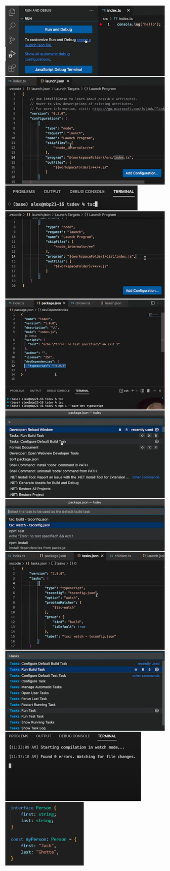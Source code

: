 ![[1]Create a launch.json file](image.png)
![[2]Create a launch.json file (wrong config)](image-1.png) 
![[3]Create a launch.json file - run 'tsc' to create our transpiled js & source map files in the specified folder according to tsconfig.json](image-2.png)
![[4]Create a launch.json file (correct config)](image-3.png)
![Setting up Typescript Watch Process](image-4.png)
![[2]Setting up Typescript Watch Process](image-5.png)
![[3]Setting up Typescript Watch Process](image-6.png)
![[4]Setting up Typescript Watch Process](image-7.png)
![[5]Setting up Typescript Watch Process](image-8.png)
![[6]Setting up Typescript Watch Process](image-9.png)
![Typing Objects](image-10.png)